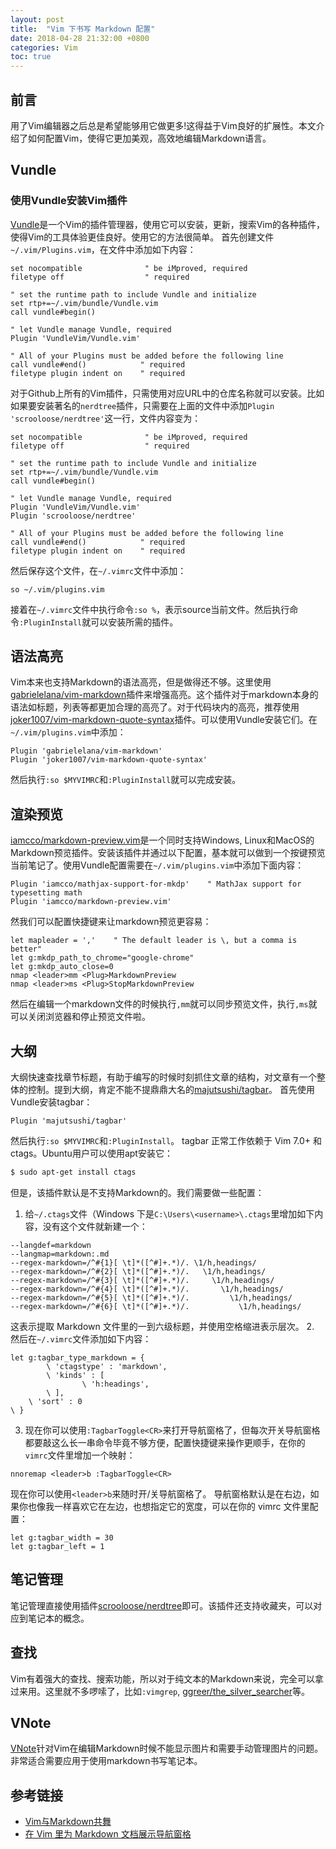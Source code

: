 ```yaml
---
layout: post
title:  "Vim 下书写 Markdown 配置"
date: 2018-04-28 21:32:00 +0800
categories: Vim
toc: true
---
```


## 前言
用了Vim编辑器之后总是希望能够用它做更多!这得益于Vim良好的扩展性。本文介绍了如何配置Vim，使得它更加美观，高效地编辑Markdown语言。

## Vundle
### 使用Vundle安装Vim插件
[Vundle](https://github.com/VundleVim/Vundle.vim)是一个Vim的插件管理器，使用它可以安装，更新，搜索Vim的各种插件，使得Vim的工具体验更佳良好。使用它的方法很简单。
首先创建文件`~/.vim/Plugins.vim`，在文件中添加如下内容：
```vim
set nocompatible              " be iMproved, required
filetype off                  " required

" set the runtime path to include Vundle and initialize
set rtp+=~/.vim/bundle/Vundle.vim
call vundle#begin()

" let Vundle manage Vundle, required
Plugin 'VundleVim/Vundle.vim'

" All of your Plugins must be added before the following line
call vundle#end()            " required
filetype plugin indent on    " required
```
对于Github上所有的Vim插件，只需使用对应URL中的仓库名称就可以安装。比如如果要安装著名的`nerdtree`插件，只需要在上面的文件中添加`Plugin 'scrooloose/nerdtree'`这一行，文件内容变为：
```vim
set nocompatible              " be iMproved, required
filetype off                  " required

" set the runtime path to include Vundle and initialize
set rtp+=~/.vim/bundle/Vundle.vim
call vundle#begin()

" let Vundle manage Vundle, required
Plugin 'VundleVim/Vundle.vim'
Plugin 'scrooloose/nerdtree'

" All of your Plugins must be added before the following line
call vundle#end()            " required
filetype plugin indent on    " required
```
然后保存这个文件，在`~/.vimrc`文件中添加：
```vim
so ~/.vim/plugins.vim
```
接着在`~/.vimrc`文件中执行命令`:so %`，表示source当前文件。然后执行命令`:PluginInstall`就可以安装所需的插件。

## 语法高亮
Vim本来也支持Markdown的语法高亮，但是做得还不够。这里使用[gabrielelana/vim-markdown](https://github.com/gabrielelana/vim-markdown)插件来增强高亮。这个插件对于markdown本身的语法如标题，列表等都更加合理的高亮了。对于代码块内的高亮，推荐使用[joker1007/vim-markdown-quote-syntax](https://github.com/joker1007/vim-markdown-quote-syntax)插件。可以使用Vundle安装它们。在`~/.vim/plugins.vim`中添加：
```vim
Plugin 'gabrielelana/vim-markdown'
Plugin 'joker1007/vim-markdown-quote-syntax'
```
然后执行`:so $MYVIMRC`和`:PluginInstall`就可以完成安装。

## 渲染预览
[iamcco/markdown-preview.vim](https://github.com/iamcco/markdown-preview.vim)是一个同时支持Windows, Linux和MacOS的Markdown预览插件。安装该插件并通过以下配置，基本就可以做到一个按键预览当前笔记了。使用Vundle配置需要在`~/.vim/plugins.vim`中添加下面内容：
```vim
Plugin 'iamcco/mathjax-support-for-mkdp'    " MathJax support for typesetting math
Plugin 'iamcco/markdown-preview.vim'
```
然我们可以配置快捷键来让markdown预览更容易：
```vim
let mapleader = ','    " The default leader is \, but a comma is better"    
let g:mkdp_path_to_chrome="google-chrome"
let g:mkdp_auto_close=0
nmap <leader>mm <Plug>MarkdownPreview
nmap <leader>ms <Plug>StopMarkdownPreview
```
然后在编辑一个markdown文件的时候执行`,mm`就可以同步预览文件，执行`,ms`就可以关闭浏览器和停止预览文件啦。

## 大纲
大纲快速查找章节标题，有助于编写的时候时刻抓住文章的结构，对文章有一个整体的控制。提到大纲，肯定不能不提鼎鼎大名的[majutsushi/tagbar](https://github.com/tamlok/vnote)。
首先使用Vundle安装tagbar：
```vim
Plugin 'majutsushi/tagbar'
```
然后执行`:so $MYVIMRC`和`:PluginInstall`。
tagbar 正常工作依赖于 Vim 7.0+ 和 ctags。Ubuntu用户可以使用apt安装它：
```bash
$ sudo apt-get install ctags
```
但是，该插件默认是不支持Markdown的。我们需要做一些配置：
1. 给`~/.ctags`文件（Windows 下是`C:\Users\<username>\.ctags`里增加如下内容，没有这个文件就新建一个：
```
--langdef=markdown
--langmap=markdown:.md
--regex-markdown=/^#{1}[ \t]*([^#]+.*)/. \1/h,headings/
--regex-markdown=/^#{2}[ \t]*([^#]+.*)/.   \1/h,headings/
--regex-markdown=/^#{3}[ \t]*([^#]+.*)/.     \1/h,headings/
--regex-markdown=/^#{4}[ \t]*([^#]+.*)/.       \1/h,headings/
--regex-markdown=/^#{5}[ \t]*([^#]+.*)/.         \1/h,headings/
--regex-markdown=/^#{6}[ \t]*([^#]+.*)/.           \1/h,headings/
```
这表示提取 Markdown 文件里的一到六级标题，并使用空格缩进表示层次。
2. 然后在`~/.vimrc`文件添加如下内容：
```vim
let g:tagbar_type_markdown = {
        \ 'ctagstype' : 'markdown',
        \ 'kinds' : [
                \ 'h:headings',
        \ ],
    \ 'sort' : 0
\ }
```
3. 现在你可以使用`:TagbarToggle<CR>`来打开导航窗格了，但每次开关导航窗格都要敲这么长一串命令毕竟不够方便，配置快捷键来操作更顺手，在你的`vimrc`文件里增加一个映射：
```vim
nnoremap <leader>b :TagbarToggle<CR>
```
现在你可以使用`<leader>b`来随时开/关导航窗格了。
导航窗格默认是在右边，如果你也像我一样喜欢它在左边，也想指定它的宽度，可以在你的 vimrc 文件里配置：
```vim
let g:tagbar_width = 30
let g:tagbar_left = 1
```

## 笔记管理
笔记管理直接使用插件[scrooloose/nerdtree](https://github.com/scrooloose/nerdtree)即可。该插件还支持收藏夹，可以对应到笔记本的概念。

## 查找
Vim有着强大的查找、搜索功能，所以对于纯文本的Markdown来说，完全可以拿过来用。这里就不多啰嗦了，比如`:vimgrep`, [ggreer/the_silver_searcher](https://github.com/ggreer/the_silver_searcher)等。

## VNote
[VNote](https://github.com/tamlok/vnote)针对Vim在编辑Markdown时候不能显示图片和需要手动管理图片的问题。非常适合需要应用于使用markdown书写笔记本。



## 参考链接
* [Vim与Markdown共舞](https://segmentfault.com/a/1190000008321057)
* [在 Vim 里为 Markdown 文档展示导航窗格](http://mazhuang.org/2016/08/03/add-outline-for-markdown-in-vim/)